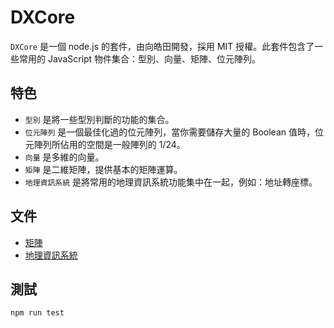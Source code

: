 # DXCore

`DXCore` 是一個 node.js 的套件，由向皓田開發，採用 MIT 授權。此套件包含了一些常用的 JavaScript 物件集合：型別、向量、矩陣、位元陣列。

## 特色

* `型別` 是將一些型別判斷的功能的集合。
* `位元陣列` 是一個最佳化過的位元陣列，當你需要儲存大量的 Boolean 值時，位元陣列所佔用的空間是一般陣列的 1/24。
* `向量` 是多維的向量。
* `矩陣` 是二維矩陣，提供基本的矩陣運算。
* `地理資訊系統` 是將常用的地理資訊系統功能集中在一起，例如：地址轉座標。

## 文件

* [矩陣](https://leoshiang.github.io/DXCore/矩陣.md)
* [地理資訊系統](https://leoshiang.github.io/DXCore/地理資訊系統.md)

## 測試
```bash
npm run test
```
